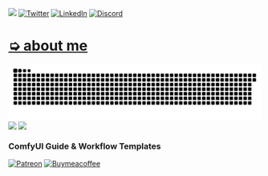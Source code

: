 ![](https://komarev.com/ghpvc/?username=ecjojo&style=for-the-badge&color=green&abbreviated=true)
[![Twitter][twitter-shield]][twitter-url] 
[![LinkedIn][linkedin-shield]][linkedin-url]
[![Discord][discord-shield]][discord-url] 

# [➭ about me](https://ecjojo.github.io/)
 
<picture>
  <source media="(prefers-color-scheme: dark)" srcset="https://raw.githubusercontent.com/ecjojo/ecjojo/output/github-contribution-grid-snake-dark.svg">
  <source media="(prefers-color-scheme: light)" srcset="https://raw.githubusercontent.com/ecjojo/ecjojo/output/github-contribution-grid-snake.svg">
  <img alt="github contribution grid snake animation" src="https://raw.githubusercontent.com/ecjojo/ecjojo/output/github-contribution-grid-snake.svg">
</picture>

<div>
  <img align="center" src="https://github-readme-stats.vercel.app/api?username=ecjojo&show_icons=true&theme=dark&include_all_commits=true&count_private=true&hide=issues"/>
  <img align="center" height="170" src="https://github-readme-stats.vercel.app/api/top-langs/?username=ecjojo&layout=compact&langs_count=16&theme=dark"/>
</div>

### ComfyUI Guide & Workflow Templates
[![Patreon][patreon-shield]][patreon-url] 
[![Buymeacoffee][buymeacoffee-shield]][buymeacoffee-url] 


[patreon-shield]: https://img.shields.io/badge/-Patreon-black.svg?style=for-the-badge&logo=patreon&colorB=555
[patreon-url]: https://www.patreon.com/ecjojo
[buymeacoffee-shield]: https://img.shields.io/badge/-Buymeacoffee-black.svg?style=for-the-badge&logo=buymeacoffee&colorB=555
[buymeacoffee-url]: https://www.buymeacoffee.com/ecjojo
[discord-shield]: https://img.shields.io/badge/-Discord-black.svg?style=for-the-badge&logo=discord&colorB=555
[discord-url]: https://discord.gg/qxQMyjkcqE
[twitter-shield]: https://img.shields.io/badge/-Twitter-black.svg?style=for-the-badge&logo=twitter&colorB=555
[twitter-url]: https://twitter.com/ecjojo_ai
[linkedin-shield]: https://img.shields.io/badge/-LinkedIn-%230077B5?style=for-the-badge&logo=linkedin&logoColor=white
[linkedin-url]: https://www.linkedin.com/in/ec-j-0095a952/


